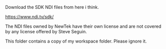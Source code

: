 Download the SDK NDI files from here i think.

https://www.ndi.tv/sdk/

The NDI files owned by NewTek have their own license and are not covered by any license offered by Steve Seguin. 

This folder contains a copy of my workspace folder. Please ignore it.

